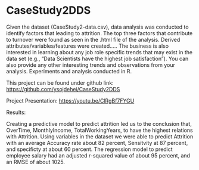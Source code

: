 # CaseStudy2DDS

Given the dataset (CaseStudy2-data.csv), data analysis was conducted to identify factors that leading to attrition.  The top three factors that contribute to turnover were found as seen in the .html file of the analysis. Derived attributes/variables/features were created..... The business is also interested in learning about any job role specific trends that may exist in the data set (e.g., “Data Scientists have the highest job satisfaction”). You can also provide any other interesting trends and observations from your analysis. Experiments and analysis conducted in R.

This project can be found under github link: https://github.com/ysojdehei/CaseStudy2DDS


Project Presentation: https://youtu.be/ClRgBf7FYGU

Results:

Creating a predictive model to predict attrition led us to the conclusion that, OverTime, MonthlyIncome, TotalWorkingYears, to have the highest relations with Attrition. Using variables in the dataset we were able to predict Attrition with an average Accuracy rate about 82 percent, Sensitvity at 87 percent, and specificty at about 60 percent.
The regression model to predict employee salary had an adjusted r-squared value of about 95 percent, and an RMSE of about 1025.
